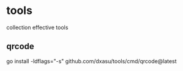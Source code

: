 # tools
collection effective tools


## qrcode
go install -ldflags="-s" github.com/dxasu/tools/cmd/qrcode@latest